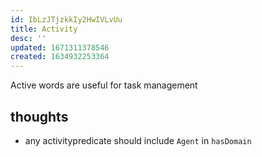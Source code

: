 ```yaml
---
id: IbLzJTjzkkIy2HwIVLvUu
title: Activity
desc: ''
updated: 1671311378546
created: 1634932253364
---
```


Active words are useful for task management

## thoughts

- any activitypredicate should include `Agent` in `hasDomain` 
